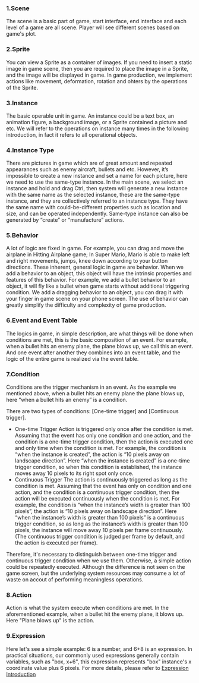 ### 1.Scene
The scene is a basic part of game, start interface, end interface and each level of a game are all scene. Player will see different scenes based on game's plot.

### 2.Sprite
You can view a Sprite as a container of images. If you need to insert a static image in game scene, then you are required to place the image in a Sprite, and the image will be displayed in game. In game production, we implement actions like movement, deformation, rotation and ohters by the operations of the Sprite.

### 3.Instance
The basic operable unit in game. An instance could be a text box, an animation figure, a background image, or a Sprite contained a picture and etc. We will refer to the operations on instance many times in the following introduction, in fact it refers to all operational objects.

### 4.Instance Type
There are pictures in game which are of great amount and repeated appearances such as enemy aircraft, bullets and etc. However, it’s impossible to create a new instance and set a name for each picture, here we need to use the same-type instance. In the main scene, we select an instance and hold and drag Ctrl, then system will generate a new instance with the same name as the selected instance, these are the same-type instance, and they are collectively referred to an instance type. They have the same name with could-be-different properties such as location and size, and can be operated independently. Same-type instance can also be generated by “create” or “manufacture” actions.

### 5.Behavior
A lot of logic are fixed in game. For example, you can drag and move the airplane in Hitting Airplane game; In Super Mario, Mario is able to make left and right movements, jumps, knee down according to your button directions. These inherent, general logic in game are behavior. When we add a behavior to an object, this object will have the intrinsic properties and features of this behavior. For example, we add a bullet behavior to an object, it will fly like a bullet when game starts without additional triggering condition. We add a dragging behavior to an object, you can drag it with your finger in game scene on your phone screen. The use of behavior can greatly simplify the difficulty and complexity of game production. 

### 6.Event and Event Table
The logics in game, in simple description, are what things will be done when conditions are met, this is the basic composition of an event. For example, when a bullet hits an enemy plane, the plane blows up, we call this an event. And one event after another they combines into an event table, and the logic of the entire game is realized via the event table.

### 7.Condition
Conditions are the trigger mechanism in an event. As the example we mentioned above, when a bullet hits an enemy plane the plane blows up, here “when a bullet hits an enemy” is a condition.

There are two types of conditions: [One-time trigger] and [Continuous trigger].

- One-time Trigger
Action is triggered only once after the condition is met. Assuming that the event has only one condition and one action, and the condition is a one-time trigger condition, then the action is executed one and only time when the condition is met. For example, the condition is “when the instance is created”, the action is “10 pixels away on landscape direction”. Here “when the instance is created” is a one-time trigger condition, so when this condition is established, the instance moves away 10 pixels to its right spot only once.
- Continuous Trigger
The action is continuously triggered as long as the condition is met. Assuming that the event has only on condition and one action, and the condition is a continuous trigger condition, then the action will be executed continuously when the condition is met. For example, the condition is “when the instance’s width is greater than 100 pixels”, the action is “10 pixels away on landscape direction”. Here “when the instance’s width is greater than 100 pixels” is a continuous trigger condition, so as long as the instance’s width is greater than 100 pixels, the instance will move away 10 pixels per frame continuously. (The continuous trigger condition is judged per frame by default, and the action is executed per frame).

Therefore, it's necessary to distinguish between one-time trigger and continuous trigger condition when we use them. Otherwise, a simple action could be repeatedly executed. Although the difference is not seen on the game screen, but the underlying system resources may consume a lot of waste  on accout of performing meaningless operations.

### 8.Action
Action is what the system execute when conditions are met. In the aforementioned example, when a bullet hit the enemy plane, it blows up. Here "Plane blows up" is the action.

### 9.Expression
Here let's see a simple example: 6 is a number, and 6+8 is an expression. In practical situations, our commonly used expressions generally contain variables, such as "box, x+6", this expression represents "box" instance's x coordinate value plus 6 pixels. For more details, please refer to [Expression Introduction](../../../../Lakeshore/manual/commonElements/expression/README.md)


